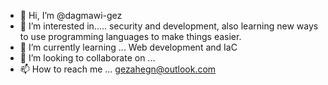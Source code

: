 - 👋 Hi, I’m @dagmawi-gez
- 👀 I’m interested in..... security and development, also learning new ways to use programming languages to make things easier. 
- 🌱 I’m currently learning ... Web development and IaC 
- 💞️ I’m looking to collaborate on ...
- 📫 How to reach me ... gezahegn@outlook.com

<!---
dagmawi-gez/dagmawi-gez is a ✨ special ✨ repository because its `README.md` (this file) appears on your GitHub profile.
You can click the Preview link to take a look at your changes.
--->
